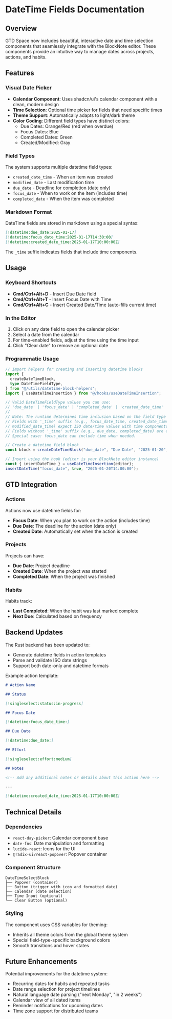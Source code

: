 # DateTime Fields Documentation

## Overview

GTD Space now includes beautiful, interactive date and time selection components that seamlessly integrate with the BlockNote editor. These components provide an intuitive way to manage dates across projects, actions, and habits.

## Features

### Visual Date Picker

- **Calendar Component**: Uses shadcn/ui's calendar component with a clean, modern design
- **Time Selection**: Optional time picker for fields that need specific times
- **Theme Support**: Automatically adapts to light/dark theme
- **Color Coding**: Different field types have distinct colors:
  - Due Dates: Orange/Red (red when overdue)
  - Focus Dates: Blue
  - Completed Dates: Green
  - Created/Modified: Gray

### Field Types

The system supports multiple datetime field types:

- `created_date_time` - When an item was created
- `modified_date` - Last modification time
- `due_date` - Deadline for completion (date only)
- `focus_date` - When to work on the item (includes time)
- `completed_date` - When the item was completed

### Markdown Format

DateTime fields are stored in markdown using a special syntax:

```markdown
[!datetime:due_date:2025-01-17]
[!datetime:focus_date_time:2025-01-17T14:30:00]
[!datetime:created_date_time:2025-01-17T10:00:00Z]
```

The `_time` suffix indicates fields that include time components.

## Usage

### Keyboard Shortcuts

- **Cmd/Ctrl+Alt+D** - Insert Due Date field
- **Cmd/Ctrl+Alt+T** - Insert Focus Date with Time
- **Cmd/Ctrl+Alt+C** - Insert Created Date/Time (auto-fills current time)

### In the Editor

1. Click on any date field to open the calendar picker
2. Select a date from the calendar
3. For time-enabled fields, adjust the time using the time input
4. Click "Clear date" to remove an optional date

### Programmatic Usage

```typescript
// Import helpers for creating and inserting datetime blocks
import {
  createDateTimeBlock,
  type DateTimeFieldType,
} from "@/utils/datetime-block-helpers";
import { useDateTimeInsertion } from "@/hooks/useDateTimeInsertion";

// Valid DateTimeFieldType values you can use:
// 'due_date' | 'focus_date' | 'completed_date' | 'created_date_time' | 'modified_date'
//
// Note: The runtime determines time inclusion based on the field type and ISO format.
// Fields with '_time' suffix (e.g., focus_date_time, created_date_time,
// modified_date_time) expect ISO date/time values with time components.
// Fields without '_time' suffix (e.g., due_date, completed_date) are always date-only (YYYY-MM-DD).
// Special case: focus_date can include time when needed.

// Create a datetime field block
const block = createDateTimeBlock("due_date", "Due Date", "2025-01-20", false);

// Insert using the hook (editor is your BlockNote editor instance)
const { insertDateTime } = useDateTimeInsertion(editor);
insertDateTime("focus_date", true, "2025-01-20T14:00:00");
```

## GTD Integration

### Actions

Actions now use datetime fields for:

- **Focus Date**: When you plan to work on the action (includes time)
- **Due Date**: The deadline for the action (date only)
- **Created Date**: Automatically set when the action is created

### Projects

Projects can have:

- **Due Date**: Project deadline
- **Created Date**: When the project was started
- **Completed Date**: When the project was finished

### Habits

Habits track:

- **Last Completed**: When the habit was last marked complete
- **Next Due**: Calculated based on frequency

## Backend Updates

The Rust backend has been updated to:

- Generate datetime fields in action templates
- Parse and validate ISO date strings
- Support both date-only and datetime formats

Example action template:

```markdown
# Action Name

## Status

[!singleselect:status:in-progress]

## Focus Date

[!datetime:focus_date_time:]

## Due Date

[!datetime:due_date:]

## Effort

[!singleselect:effort:medium]

## Notes

<!-- Add any additional notes or details about this action here -->

---

[!datetime:created_date_time:2025-01-17T10:00:00Z]
```

## Technical Details

### Dependencies

- `react-day-picker`: Calendar component base
- `date-fns`: Date manipulation and formatting
- `lucide-react`: Icons for the UI
- `@radix-ui/react-popover`: Popover container

### Component Structure

```
DateTimeSelectBlock
├── Popover (container)
├── Button (trigger with icon and formatted date)
├── Calendar (date selection)
├── Time Input (optional)
└── Clear Button (optional)
```

### Styling

The component uses CSS variables for theming:

- Inherits all theme colors from the global theme system
- Special field-type-specific background colors
- Smooth transitions and hover states

## Future Enhancements

Potential improvements for the datetime system:

- Recurring dates for habits and repeated tasks
- Date range selection for project timelines
- Natural language date parsing ("next Monday", "in 2 weeks")
- Calendar view of all dated items
- Reminder notifications for upcoming dates
- Time zone support for distributed teams
